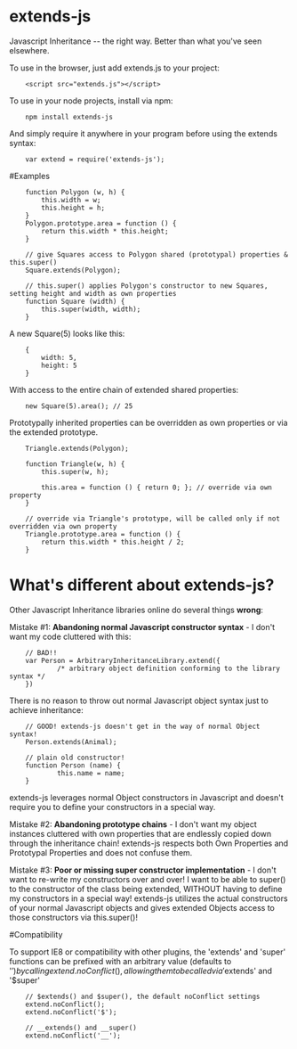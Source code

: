 # extends-js
Javascript Inheritance -- the right way. Better than what you've seen elsewhere.

To use in the browser, just add extends.js to your project:

        <script src="extends.js"></script>




To use in your node projects, install via npm:

        npm install extends-js


And simply require it anywhere in your program before using the extends syntax:

        var extend = require('extends-js');


#Examples

        function Polygon (w, h) {
            this.width = w;
            this.height = h;
        }
        Polygon.prototype.area = function () { 
            return this.width * this.height; 
        }
        
        // give Squares access to Polygon shared (prototypal) properties & this.super()
        Square.extends(Polygon);

        // this.super() applies Polygon's constructor to new Squares, setting height and width as own properties
        function Square (width) {
            this.super(width, width);
        }




A new Square(5) looks like this:

        {
            width: 5,
            height: 5
        }

With access to the entire chain of extended shared properties:

        new Square(5).area(); // 25


Prototypally inherited properties can be overridden as own properties or via the extended prototype.

        Triangle.extends(Polygon);
        
        function Triangle(w, h) {
            this.super(w, h);
            
            this.area = function () { return 0; }; // override via own property
        }
        
        // override via Triangle's prototype, will be called only if not overridden via own property
        Triangle.prototype.area = function () {
            return this.width * this.height / 2; 
        }


# What's different about extends-js?
Other Javascript Inheritance libraries online do several things <b>wrong</b>:

Mistake #1: <b>Abandoning normal Javascript constructor syntax</b> - I don't want my code cluttered with this:

        // BAD!! 
        var Person = ArbitraryInheritanceLibrary.extend({
                /* arbitrary object definition conforming to the library syntax */
        })

There is no reason to throw out normal Javascript object syntax just to achieve inheritance:
        
        // GOOD! extends-js doesn't get in the way of normal Object syntax!
        Person.extends(Animal);

        // plain old constructor!
        function Person (name) {
                this.name = name; 
        }

extends-js leverages normal Object constructors in Javascript and doesn't require you to define your constructors in a special way.

Mistake #2: <b>Abandoning prototype chains</b> - I don't want my object instances cluttered with own properties that are endlessly copied down through the inheritance chain! extends-js respects both Own Properties and Prototypal Properties and does not confuse them. 

Mistake #3: <b>Poor or missing super constructor implementation</b> - I don't want to re-write my constructors over and over! I want to be able to super() to the constructor of the class being extended, WITHOUT having to define my constructors in a special way! extends-js utilizes the actual constructors of your normal Javascript objects and gives extended Objects access to those constructors via this.super()! 



#Compatibility

To support IE8 or compatibility with other plugins, the 'extends' and 'super' functions can
be prefixed with an arbitrary value (defaults to '$') by calling extend.noConflict(),
allowing them to be called via '$extends' and '$super'

        // $extends() and $super(), the default noConflict settings
        extend.noConflict();
        extend.noConflict('$');

        // __extends() and __super()
        extend.noConflict('__');
